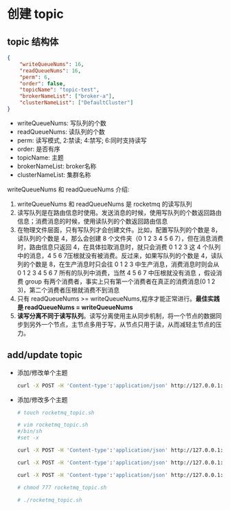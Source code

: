 # 创建 topic

## topic 结构体
```json
{
	"writeQueueNums": 16,
	"readQueueNums": 16,
	"perm": 6,
	"order": false,
	"topicName": "topic-test",
	"brokerNameList": ["broker-a"],
	"clusterNameList": ["DefaultCluster"]
}
```

- writeQueueNums: 写队列的个数
- readQueueNums: 读队列的个数
- perm: 读写模式, 2:禁读; 4:禁写; 6:同时支持读写
- order: 是否有序
- topicName: 主题
- brokerNameList: broker名称
- clusterNameList: 集群名称

writeQueueNums 和 readQueueNums 介绍:
1. writeQueueNums 和 readQueueNums 是 rocketmq 的读写队列
2. 读写队列是在路由信息时使用。发送消息的时候，使用写队列的个数返回路由信息；消费消息的时候，使用读队列的个数返回路由信息
3. 在物理文件层面，只有写队列才会创建文件。比如，配置写队列的个数是 8，读队列的个数是 4，那么会创建 8 个文件夹（0 1 2 3 4 5 6 7），但在消息消费时，路由信息只返回 4，在具体拉取消息时，就只会消费 0 1 2 3 这 4 个队列中的消息，4 5 6 7压根就没有被消费。反过来，如果写队列的个数是 4，读队列的个数是 8，在生产消息时只会往 0 1 2 3 中生产消息，消费消息时则会从 0 1 2 3 4 5 6 7 所有的队列中消费，当然 4 5 6 7 中压根就没有消息 ，假设消费 group 有两个消费者，事实上只有第一个消费者在真正的消费消息(0 1 2 3)，第二个消费者压根就消费不到消息
4. 只有 readQueueNums >= writeQueueNums,程序才能正常进行。**最佳实践是 readQueueNums = writeQueueNums**
5. **读写分离不同于读写队列**。读写分离使用主从同步机制，将一个节点的数据同步到另外一个节点，主节点多用于写，从节点只用于读，从而减轻主节点的压力。

## add/update topic
- 添加/修改单个主题
   ```bash
   curl -X POST -H 'Content-type':'application/json' http://127.0.0.1:8080/topic/createOrUpdate.do -d '{"writeQueueNums":16,"readQueueNums":16,"perm":6,"order":false,"topicName":"topic-test","brokerNameList":["broker-a"],"clusterNameList":["DefaultCluster"]}'
   ```

- 添加/修改多个主题
   ```bash
   # touch rocketmq_topic.sh
   
   # vim rocketmq_topic.sh
   #/bin/sh
   #set -x
   
   curl -X POST -H 'Content-type':'application/json' http://127.0.0.1:8080/topic/createOrUpdate.do -d '{"writeQueueNums":16,"readQueueNums":16,"perm":6,"order":false,"topicName":"topic-test-1","brokerNameList":["broker-a"],"clusterNameList":["DefaultCluster"]}'
   
   curl -X POST -H 'Content-type':'application/json' http://127.0.0.1:8080/topic/createOrUpdate.do -d '{"writeQueueNums":16,"readQueueNums":16,"perm":6,"order":false,"topicName":"topic-test-2","brokerNameList":["broker-a"],"clusterNameList":["DefaultCluster"]}'
   
   curl -X POST -H 'Content-type':'application/json' http://127.0.0.1:8080/topic/createOrUpdate.do -d '{"writeQueueNums":16,"readQueueNums":16,"perm":6,"order":false,"topicName":"topic-test-3","brokerNameList":["broker-a"],"clusterNameList":["DefaultCluster"]}'

   # chmod 777 rocketmq_topic.sh
   
   # ./rocketmq_topic.sh
   ```
